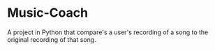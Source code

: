 # Music-Coach
A project in Python that compare's a user's recording of a song to the original recording of that song.
